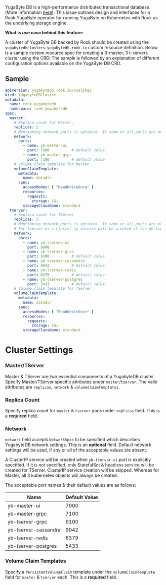 YugaByte DB is a high-performance distributed transactional database. (More information [here](https://docs.yugabyte.com/latest/introduction/)). This issue outlines design and interfaces for a Rook YugaByte operator for running YugaByte on Kubernetes with Rook as the underlying storage engine.

**What is use case behind this feature:**

A cluster of YugaByte DB backed by Rook should be created using the `yugabytedbclusters.yugabytedb.rook.io` custom resource definition. Below is a sample custom resource spec for creating a 3-master, 3 t-servers cluster using the CRD. The sample is followed by an explanation of different configuration options available on the YugaByte DB CRD.

## Sample

```yaml
apiVersion: yugabytedb.rook.io/v1alpha1
kind: YugabyteDBCluster
metadata:
  name: rook-yugabytedb
  namespace: rook-yugabytedb
spec:
  master:
    # Replica count for Master.
    replicas: 3
    # Mentioning network ports is optional. If some or all ports are not specified, then they will be defaulted to below-mentioned values, except for tserver-ui.
    network:
      ports:
        - name: yb-master-ui
          port: 7000          # default value
        - name: yb-master-grpc
          port: 7100          # default value
    # Volume claim template for Master
    volumeClaimTemplate:
      metadata:
        name: datadir
      spec:
        accessModes: [ "ReadWriteOnce" ]
        resources:
          requests:
            storage: 1Gi
        storageClassName: standard
  tserver:
    # Replica count for TServer
    replicas: 3
    # Mentioning network ports is optional. If some or all ports are not specified, then they will be defaulted to below-mentioned values, except for tserver-ui.
    # For tserver-ui a cluster ip service will be created if the yb-tserver-ui port is explicitly mentioned. If it is not specified, only StatefulSet & headless service will be created for TServer. TServer ClusterIP service creation will be skipped. Whereas for Master, all 3 kubernetes objects will always be created.
    network:
      ports:
        - name: yb-tserver-ui
          port: 9000
        - name: yb-tserver-grpc
          port: 9100          # default value
        - name: yb-tserver-cassandra
          port: 9042          # default value
        - name: yb-tserver-redis
          port: 6379          # default value
        - name: yb-tserver-postgres
          port: 5433          # default value
    # Volume claim template for TServer
    volumeClaimTemplate:
      metadata:
        name: datadir
      spec:
        accessModes: [ "ReadWriteOnce" ]
        resources:
          requests:
            storage: 1Gi
        storageClassName: standard
```
# Cluster Settings

### Master/TServer
Master & TServer are two essential components of a YugabyteDB cluster. Specify Master/TServer specific attributes under `master`/`tserver`. The valid attributes are `replicas`, `network` & `volumeClaimTemplates`.

### Replica Count
Specify replica count for `master` & `tserver` pods under `replicas` field. This is a **required** field.

### Network
`network` field accepts `NetworkSpec` to be specified which describes YugabyteDB network settings. This is an **optional** field. Default network settings will be used, if any or all of the acceptable values are absent.

A ClusterIP service will be created when `yb-tserver-ui` port is explicitly specified. If it is not specified, only StatefulSet & headless service will be created for TServer. ClusterIP service creation will be skipped. Whereas for Master, all 3 kubernetes objects will always be created.

The acceptable port names & their default values are as follows:

| Name | Default Value |
| ---- | ------------- |
| yb-master-ui | 7000 |
| yb-master-grpc | 7100 |
| yb-tserver-grpc | 9100 |
| yb-tserver-cassandra | 9042 |
| yb-tserver-redis | 6379 |
| yb-tserver-postgres | 5433 |

### Volume Claim Templates
Specify a `PersistentVolumeClaim` template under the `volumeClaimTemplate` field for `master` & `tserver` each. This is a **required** field.